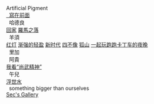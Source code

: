 <div class="logo-container">
    <!-- <div class="logo-image"><img src="pic/text-logo.png" width="120px" alt=“LOGO”></div> -->
    <div class="logo-text">Artificial Pigment</div>
</div>

<div class="new-sidebar">
    <a href="#/README" class="member"><i class="fa fa-bug"></i>&nbsp;&nbsp;寫在前面</a>
    <div class="member" onclick="pushout('hdl-work-list')"><i class="fa fa-street-view"></i>&nbsp;&nbsp;哈德良</a></div>
        <div class="work-list" id="hdl-work-list">
            <a href="#/ver.cht/回家" class="works">回家</a>
            <a href="#/ver.cht/罗马之落" class="works">羅馬之落</a>
        </div>  
    <div class="member" onclick="pushout('yx-work-list')"><i class="fa fa-puzzle-piece"></i>&nbsp;&nbsp;羊須</div>
        <div class="work-list" id="yx-work-list">
            <a href="#/yx/红灯" class="works">红灯</a>
            <a href="#/yx/渐强的轻盈" class="works">渐强的轻盈</a>
            <a href="#/yx/新时代" class="works">新时代</a>
            <a href="#/yx/四不像" class="works">四不像</a>
            <a href="#/yx/狐山" class="works">狐山</a>
            <a href="#/yx/一起玩跑跑卡丁车的夜晚" class="works">一起玩跑跑卡丁车的夜晚</a>
        </div>
    <div class="member"><i class="fa fa-spinner"></i>&nbsp;&nbsp;里加</div>
    <div class="member" onclick="pushout('ag-work-list')"><i class="fa fa-bicycle"></i>&nbsp;&nbsp;阿貴</div>
        <div class="work-list" id="ag-work-list">
            <a href="#/ag/我看尚武精神" class="works">我看“尚武精神”</a>
        </div>
    <div class="member" onclick="pushout('we-work-list')"><i class="fa fa-puzzle-piece"></i>&nbsp;&nbsp;午兒</div>
            <div class="work-list" id="we-work-list">
            <a href="#/ver.cht/浮世水" class="works">浮世水</a>
            </div> 
    <div class="member" style="text-transform:lowercase;" onclick="pushout('more-stuff')"><i class="fa fa-arrow-circle-up"></i>&nbsp;&nbsp;something bigger than ourselves</div>
        <div class="work-list" id="more-stuff">
            <a href="#/biggerThanUs/Sec's Gallery" class="works">Sec's Gallery</a> 
        </div>
</div>